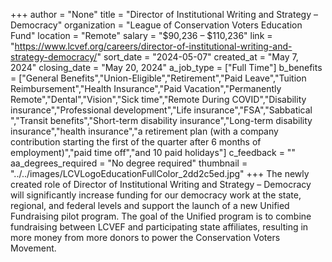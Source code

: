 +++
author = "None"
title = "Director of Institutional Writing and Strategy – Democracy"
organization = "League of Conservation Voters Education Fund"
location = "Remote"
salary = "$90,236 – $110,236"
link = "https://www.lcvef.org/careers/director-of-institutional-writing-and-strategy-democracy/"
sort_date = "2024-05-07"
created_at = "May 7, 2024"
closing_date = "May 20, 2024"
a_job_type = ["Full Time"]
b_benefits = ["General Benefits","Union-Eligible","Retirement","Paid Leave","Tuition Reimbursement","Health Insurance","Paid Vacation","Permanently Remote","Dental","Vision","Sick time","Remote During COVID","Disability insurance","Professional development","Life insurance","FSA","Sabbatical ","Transit benefits","Short-term disability insurance","Long-term disability insurance","health insurance","a retirement plan (with a company contribution starting the first of the quarter after 6 months of employment)","paid time off","and 10 paid holidays"]
c_feedback = ""
aa_degrees_required = "No degree required"
thumbnail = "../../images/LCVLogoEducationFullColor_2dd2c5ed.jpg"
+++
The newly created role of Director of Institutional Writing and Strategy – Democracy will significantly increase funding for our democracy work at the state, regional, and federal levels and support the launch of a new Unified Fundraising pilot program. The goal of the Unified program is to combine fundraising between LCVEF and participating state affiliates, resulting in more money from more donors to power the Conservation Voters Movement. 